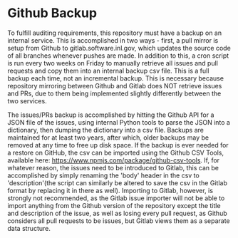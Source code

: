 
# Github Backup

To fulfill auditing requirements, this repository must have a backup on an internal service. This is accomplished in two ways - first, a pull mirror is setup from Github to gitlab.software.inl.gov, which updates the source code of all branches whenever pushes are made. In addition to this, a cron script is run every two weeks on Friday to manually retrieve all issues and pull requests and copy them into an internal backup csv file. This is a full backup each time, not an incremental backup. This is necessary because repository mirroring between Github and Gitlab does NOT retrieve issues and PRs, due to them being implemented slightly differently between the two services. 

The issues/PRs backup is accomplished by hitting the Github API for a JSON file of the issues, using internal Python tools to parse the JSON into a dictionary, then dumping the dictionary into a csv file. Backups are maintained for at least two years, after which, older backups may be removed at any time to free up disk space. If the backup is ever needed for a restore on GitHub, the csv can be imported using the Github CSV Tools, available here: https://www.npmjs.com/package/github-csv-tools. If, for whatever reason, the issues need to be introduced to Gitlab, this can be accomplished by simply renaming the 'body' header in the csv to 'description'(the script can similarly be altered to save the csv in the Gitlab format by replacing it in there as well). Importing to Gitlab, however, is strongly not recommended, as the Gitlab issue importer will not be able to import anything from the Github version of the repository except the title and description of the issue, as well as losing every pull request, as Github considers all pull requests to be issues, but Gitlab views them as a separate data structure.
